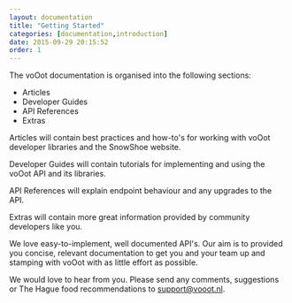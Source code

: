 ```yaml
---
layout: documentation
title: "Getting Started"
categories: [documentation,introduction]
date: 2015-09-29 20:15:52
order: 1
---
```


The voOot documentation is organised into the following sections:

  * Articles
  * Developer Guides
  * API References
  * Extras

Articles will contain best practices and how-to's for working with voOot developer libraries and the SnowShoe website.

Developer Guides will contain tutorials for implementing and using the voOot API and its libraries.

API References will explain endpoint behaviour and any upgrades to the API.

Extras will contain more great information provided by community developers like you.

We love easy-to-implement, well documented API's. Our aim is to provided you concise, relevant documentation to get you and your team up and stamping with voOot with as little effort as possible.

We would love to hear from you. Please send any comments, suggestions or The Hague food recommendations to support@vooot.nl.
